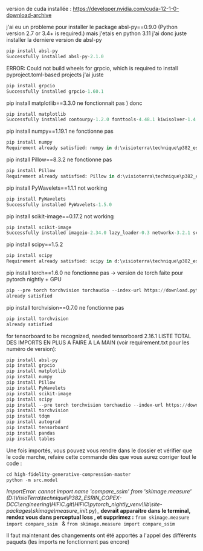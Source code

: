 version de cuda installée : https://developer.nvidia.com/cuda-12-1-0-download-archive

j'ai eu un probleme pour installer le package absl-py==0.9.0
(Python version 2.7 or 3.4+ is required.) mais j'etais en python 3.11
j'ai donc juste installer la derniere version de absl-py
```python
pip install absl-py
Successfully installed absl-py-2.1.0
```
ERROR: Could not build wheels for grpcio, which is required to install pyproject.toml-based projects
j'ai juste
```python
pip install grpcio
Successfully installed grpcio-1.60.1
```

pip install matplotlib==3.3.0 ne fonctionnait pas )
donc 
```python
pip install matplotlib
Successfully installed contourpy-1.2.0 fonttools-4.48.1 kiwisolver-1.4.5 matplotlib-3.8.2 packaging-23.2
```
pip install numpy==1.19.1 ne fonctionne pas
```python
pip install numpy
Requirement already satisfied: numpy in d:\visioterra\technique\p382_esrin_copex-dcc\engineering\hific\pytorch_nightly\lib\site-packages (1.26.2)
```
pip install Pillow==8.3.2 ne fonctionne pas
```python
pip install Pillow
Requirement already satisfied: Pillow in d:\visioterra\technique\p382_esrin_copex-dcc\engineering\hific\pytorch_nightly\lib\site-packages (9.3.0)
```
pip install PyWavelets==1.1.1 not working
```python
pip install PyWavelets
Successfully installed PyWavelets-1.5.0
```
pip install scikit-image==0.17.2 not working
```python
pip install scikit-image
Successfully installed imageio-2.34.0 lazy_loader-0.3 networkx-3.2.1 scikit-image-0.22.0 scipy-1.12.0 tifffile-2024.2.12
```
pip install scipy==1.5.2
```python
pip install scipy
Requirement already satisfied: scipy in d:\visioterra\technique\p382_esrin_copex-dcc\engineering\hific\pytorch_nightly\lib\site-packages (1.12.0)
```
pip install torch==1.6.0 ne fonctionne pas -> version de torch faite pour pytorch nightly + GPU
```python
pip --pre torch torchvision torchaudio --index-url https://download.pytorch.org/whl/nightly/cu121
already satisfied
```
pip install torchvision==0.7.0 ne fonctionne pas
```python
pip install torchvision
already satisfied
```
for tensorboard to be recognized, needed tensorboard 2.16.1
LISTE TOTAL DES IMPORTS EN PLUS A FAIRE A LA MAIN (voir requirement.txt pour les numéro de version):
```python
pip install absl-py
pip install grpcio
pip install matplotlib
pip install numpy
pip install Pillow
pip install PyWavelets
pip install scikit-image
pip install scipy
pip install --pre torch torchvision torchaudio --index-url https://download.pytorch.org/whl/nightly/cu121
pip install torchvision
pip install tdqm
pip install autograd
pip install tensorboard
pip install pandas
pip install tables
```
Une fois importés, vous pouvez vous rendre dans le dossier et vérifier que le code marche, refaire cette commande dès que vous aurez corriger tout le code :
```python
cd high-fidelity-generative-compression-master
python -m src.model
```
_ImportError: cannot import name 'compare_ssim' from 'skimage.measure' (D:\VisioTerra\technique\P382_ESRIN_COPEX-DCC\engineering\HiFiC.git\HiFiC\pytorch_nightly_venv\lib\site-packages\skimage\measure\__init__.py)_
**devrait apparaitre dans le terminal, rendez vous dans perceptual loss , et supprimez :**
`from skimage.measure import compare_ssim
` & `from skimage.measure import compare_ssim`

Il faut maintenant
des changements ont été apportés a l'appel des différents paquets (les imports ne fonctionnent pas encore)